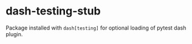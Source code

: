# dash-testing-stub
Package installed with `dash[testing]` for optional loading of pytest dash plugin.
